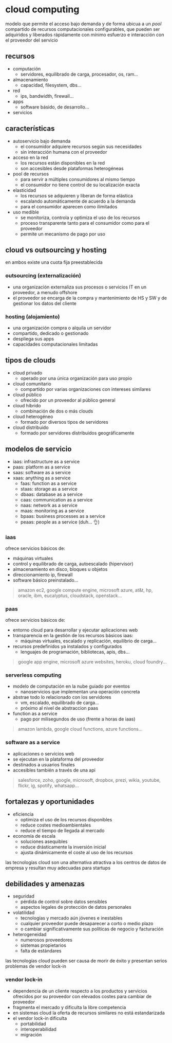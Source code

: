 # cloud computing

modelo que permite el acceso bajo demanda y de forma ubicua a un *pool* compartido de recursos computacionales configurables, que pueden ser adquiridos y liberados rápidamente con mínimo esfuerzo e interacción con el proveedor del servicio

## recursos

- computación
  - servidores, equilibrado de carga, procesador, os, ram...
- almacenamiento
  - capacidad, filesystem, dbs...
- red
  - ips, bandwidth, firewall...
- apps
  - software básido, de desarrollo...
- servicios

## características

- autoservicio bajo demanda
  - el consumidor adquiere recursos según sus necesidades
  - sin interacción humana con el proveedor
- acceso en la red
  - los recursos están disponibles en la red
  - son accesibles desde plataformas heterogéneas
- pool de recursos
  - para servir a múltiples consumidores al mismo tiempo
  - el consumidor no tiene control de su localización exacta
- elasticidad
  - los recursos se adquieren y liberan de forma elástica
  - escalando automáticamente de acuerdo a la demanda
  - para el consumidor aparecen como ilimitados
- uso medible
  - se monitoriza, controla y optimiza el uso de los recursos
  - proceso transparente tanto para el consumidor como para el proveedor
  - permite un mecanismo de pago por uso

## cloud vs outsourcing y hosting

en ambos existe una cuota fija preestablecida

### outsourcing (externalización)

- una organización externaliza sus procesos o servicios IT en un proveedor, a menudo offshore
- el proveedor se encarga de la compra y mantenimiento de HS y SW y de gestionar los datos del cliente

### hosting (alojamiento)

- una organización compra o alquila un servidor
- compartido, dedicado o gestionado
- despliega sus apps
- capacidades computacionales limitadas

## tipos de clouds

- cloud privado
  - operado por una única organización para uso propio
- cloud comunitario
  - compartido por varias organizaciones con intereses similares
- cloud público
  - ofrecido por un proveedor al público general
- cloud híbrido
  - combinación de dos o más clouds
- cloud heterogéneo
  - formado por diversos tipos de servidores
- cloud distribuido
  - formado por servidores distribuidos geográficamente

## modelos de servicio

- iaas: infrastructure as a service
- paas: platform as a service
- saas: software as a service
- xaas: anything as a service
  - faas: function as a service
  - staas: storage as a service
  - dbaas: database as a service
  - caas: communication as a service
  - naas: network as a service
  - maas: monitoring as a service
  - bpaas: business processes as a service
  - peaas: people as a service (duh... :ok_hand:)

### iaas

ofrece servicios básicos de:

- máquinas virtuales
- control y equilibrado de carga, autoescalado (hipervisor)
- almacenamiento en disco, bloques u objetos
- direccionamiento ip, firewall
- software básico preinstalado...

> amazon ec2, google compute engine, microsoft azure, at&t, hp, oracle, ibm, eucalyptus, cloudstack, openstack...

### paas

ofrece servicios básicos de:

- entorno cloud para desarrollar y ejecutar aplicaciones web
- transparencia en la gestión de los recursos básicos iaas:
  - máquinas virtuales, escalado y replicación, equilibrio de carga...
- recursos predefinidos ya instalados y configurados
  - lenguajes de programación, bibliotecas, apis, dbs...

> google app engine, microsoft azure websites, heroku, cloud foundry...

### serverless computing

- modelo de computación en la nube guiado por eventos
  - nanoservicios que implementan una operación concreta
- abstrae todo lo relacionado con los servidores
  - vm, escalado, equilibrado de carga...
  - próximo al nivel de abstraccion paas
- function as a service
  - pago por milisegundos de uso (frente a horas de iaas)

> amazon lambda, google cloud functions, azure functions...

### software as a service

- aplicaciones o servicios web
- se ejecutan en la plataforma del proveedor
- destinados a usuarios finales
- accesibles también a través de una api

> salesforce, zoho, google, microsoft, dropbox, prezi, wikia, youtube, flickr, ig, spotify, whatsapp...

## fortalezas y oportunidades

- eficiencia
  - optimiza el uso de los recursos disponibles
  - reduce costes medioambientales
  - reduce el tiempo de llegada al mercado
- economía de escala
  - soluciones asequibles
  - reduce drásticamente la inversión inicial
  - ajusta dinámicamente el coste al uso de los recursos

las tecnologías cloud son una alternativa atractiva a los centros de datos de empresa y resultan muy adecuadas para startups

## debilidades y amenazas

- seguridad
  - pérdida de control sobre datos sensibles
  - aspectos legales de protección de datos personales
- volatilidad
  - tecnologías y mercado aún jóvenes e inestables
  - cualquier proveedor puede desaparecer a corto o medio plazo
  - o cambiar significativamente sus políticas de negocio y facturación
- heterogeneidad
  - numerosos proveedores
  - sistemas propietarios
  - falta de estándares

las tecnologías cloud pueden ser causa de morir de éxito y presentan serios problemas de vendor lock-in

### vendor lock-in

- dependencia de un cliente respecto a los productos y servicios ofrecidos por su proveedor con elevados costes para cambiar de proveedor
- fragmenta el mercado y dificulta la libre competencia
- en sistemas cloud la oferta de recursos similares no está estandarizada
- el vendor lock-in dificulta
  - portabilidad
  - interoperabilidad
  - migración
